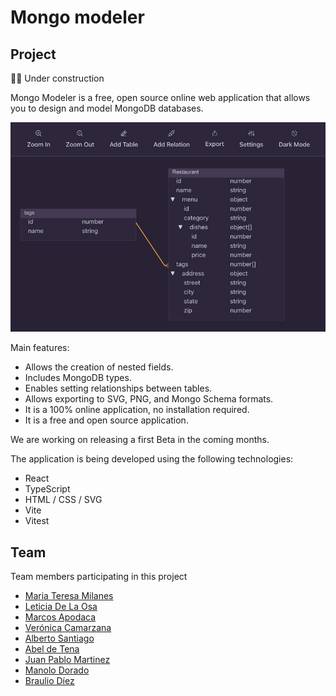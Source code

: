 # Mongo modeler

## Project

👷‍♀️ Under construction

Mongo Modeler is a free, open source online web application that allows you to design and model MongoDB databases.

![Mongo Modeler snapshot example, diagram view](./media/mongo-modeler.jpg)

Main features:

- Allows the creation of nested fields.
- Includes MongoDB types.
- Enables setting relationships between tables.
- Allows exporting to SVG, PNG, and Mongo Schema formats.
- It is a 100% online application, no installation required.
- It is a free and open source application.

We are working on releasing a first Beta in the coming months.

The application is being developed using the following technologies:

- React
- TypeScript
- HTML / CSS / SVG
- Vite
- Vitest

## Team

Team members participating in this project

- [Maria Teresa Milanes](https://github.com/MTeresaMB)
- [Leticia De La Osa](https://github.com/deletidev)
- [Marcos Apodaca](https://github.com/MarcosApodaca)
- [Verónica Camarzana](https://github.com/VCamarzana)
- [Alberto Santiago](https://github.com/AlbertoSSC)
- [Abel de Tena](https://github.com/AbelDeTena)
- [Juan Pablo Martinez](https://github.com/juanpms2)
- [Manolo Dorado](https://github.com/manudous)
- [Braulio Díez](https://github.com/brauliodiez)
